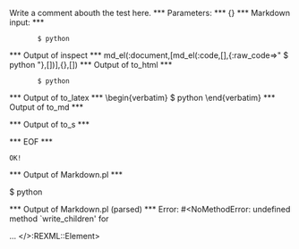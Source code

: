 Write a comment abouth the test here.
*** Parameters: ***
{}
*** Markdown input: ***

           $ python       



*** Output of inspect ***
md_el(:document,[md_el(:code,[],{:raw_code=>"       $ python       "},[])],{},[])
*** Output of to_html ***
<pre><code>       $ python       </code></pre>
*** Output of to_latex ***
\begin{verbatim}       $ python       \end{verbatim}
*** Output of to_md ***

*** Output of to_s ***

*** EOF ***



	OK!



*** Output of Markdown.pl ***
<p>$ python       </p>

*** Output of Markdown.pl (parsed) ***
Error: #<NoMethodError: undefined method `write_children' for <div> ... </>:REXML::Element>
